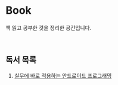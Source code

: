 # Book
책 읽고 공부한 것을 정리한 공간입니다.

<br>

## 독서 목록

1. [실무에 바로 적용하는 안드로이드 프로그래밍](https://github.com/ERyukSa/Book/tree/main/%EC%8B%A4%EB%AC%B4%EC%97%90%20%EB%B0%94%EB%A1%9C%20%EC%A0%81%EC%9A%A9%ED%95%98%EB%8A%94%20%EC%95%88%EB%93%9C%EB%A1%9C%EC%9D%B4%EB%93%9C%20%ED%94%84%EB%A1%9C%EA%B7%B8%EB%9E%98%EB%B0%8D%204%ED%8C%90/8%EC%9E%A5%20-%20UI%20%ED%94%84%EB%9E%98%EA%B7%B8%EB%A8%BC%ED%8A%B8%EC%99%80%20%ED%94%84%EB%9E%98%EA%B7%B8%EB%A8%BC%ED%8A%B8%20%EB%A7%A4%EB%8B%88%EC%A0%80)
